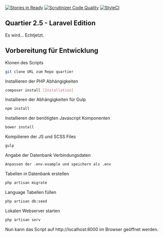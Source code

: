 [![Stories in Ready](https://badge.waffle.io/rygos/rmarchiv.png?label=ready&title=Ready)](https://waffle.io/rygos/rmarchiv?utm_source=badge)
[![Scrutinizer Code Quality](https://scrutinizer-ci.com/g/rygos/rmarchiv/badges/quality-score.png?b=master)](https://scrutinizer-ci.com/g/rygos/rmarchiv/?branch=master)
[![StyleCI](https://styleci.io/repos/80870043/shield?branch=master)](https://styleci.io/repos/80870043)

## Quartier 2.5 - Laravel Edition
Es wird... Echtjetzt.

## Vorbereitung für Entwicklung
Klonen des Scripts
```bash
git clone URL zum Repo quartier
```
Installieren der PHP Abhängigkeiten
```bash
composer install [Installation]
```
Installieren der Abhängigkeiten für Gulp
```bash
npm install
```
Installieren der benötigten Javascript Komponenten
```bash
bower install
```
Kompilieren der JS und SCSS Files
```bash
gulp
```
Angabe der Datenbank Verbindungsdaten
```bash
Anpassen der .env.example und speichern als .env
```
Tabellen in Datenbank erstellen
```bash
php artisan migrate
```
Language Tabellen füllen
```bash
php artisan db:seed
```
Lokalen Webserver starten
```bash
php artisan serv
```

Nun kann das Script auf http://localhost:8000 im Browser geöffnet werden.